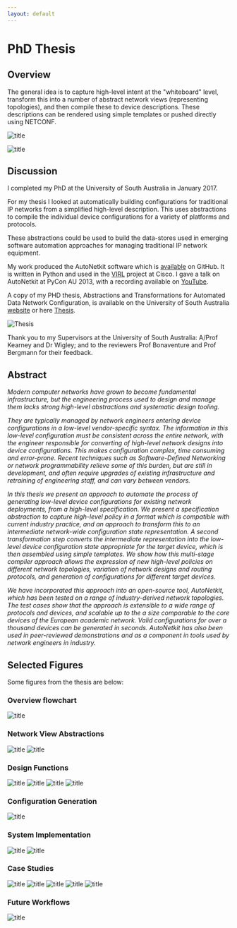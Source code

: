 ```yaml
---
layout: default
---
```


# PhD Thesis


## Overview

The general idea is to capture high-level intent at the "whiteboard" level, transform this into a number of abstract network views (representing topologies), and then compile these to device descriptions. These descriptions can be rendered using simple templates or pushed directly using NETCONF.

![title](images/fig_3_3.png)


![title](images/fig_4_11.png)

## Discussion

I completed my PhD at the University of South Australia in January 2017.


For my thesis I looked at automatically building configurations for traditional IP networks from a simplified high-level description. This uses abstractions to compile the individual device configurations for a variety of platforms and protocols.

These abstractions could be used to build the data-stores used in emerging software automation approaches for managing traditional IP network equipment.

My work produced the AutoNetkit software which is [available](https://github.com/sk2/autonetkit) on GitHub. It is written in Python and used in the [VIRL](http://virl.cisco.com/) project at Cisco. I gave a talk on AutoNetkit at PyCon AU 2013, with a recording available on [YouTube](https://www.youtube.com/watch?v=EGK5jjyUBCQ).

A copy of my PHD thesis, Abstractions and Transformations for Automated Data Network Configuration, is available on the University of South Australia [website](http://search.ror.unisa.edu.au/record/9916123403601831) or here [Thesis](thesis.pdf).

![Thesis](thesis_thumbnail.png)

Thank you to my Supervisors at the University of South Australia: A/Prof Kearney and Dr Wigley; and to the reviewers Prof Bonaventure and Prof Bergmann for their feedback.

## Abstract
*Modern computer networks have grown to become fundamental infrastructure, but the engineering process used to design and manage them lacks strong high-level abstractions and systematic design tooling.*

*They are typically managed by network engineers entering device configurations in a low-level vendor-specific syntax. The information in this low-level configuration must be consistent across the entire network, with the engineer responsible for converting of high-level network designs into device configurations. This makes configuration complex, time consuming and error-prone.  Recent techniques such as Software-Defined Networking or network programmability relieve some of this burden, but are still in development, and often require upgrades of existing infrastructure and retraining of engineering staff, and can vary between vendors.*

*In this thesis we present an approach to automate the process of generating low-level device configurations for existing network deployments, from a high-level specification. We present a specification abstraction to capture high-level policy in a format which is compatible with current industry practice, and an approach to transform this to an intermediate network-wide configuration state representation. A second transformation step converts the intermediate representation into the low-level device configuration state appropriate for the target device, which is then assembled using simple templates. We show how this multi-stage compiler approach allows the expression of new high-level policies on different network topologies, variation of network designs and routing protocols, and generation of configurations for different target devices.*

*We have incorporated this approach into an open-source tool, AutoNetkit, which has been tested on a range of industry-derived network topologies. The test cases show that the approach is extensible to a wide range of protocols and devices, and scalable up to the a size comparable to the core devices of the European academic network. Valid configurations for over a thousand devices can be generated in seconds. AutoNetkit has also been used in peer-reviewed demonstrations and as a component in tools used by network engineers in industry.*


## Selected Figures
Some figures from the thesis are below:

### Overview flowchart
![title](images/flowchart.png)

### Network View Abstractions
![title](images/fig_4_35.png) 
![title](images/fig_4_43.png) 

### Design Functions
![title](images/fig_5_21.png) 
![title](images/fig_5_23.png)
![title](images/fig_5_57.png) 
![title](images/ospf.png) 

### Configuration Generation
![title](images/fig_6_3.png)

### System Implementation
![title](images/fig_7_1.png) 
![title](images/fig_7_4.png)
### Case Studies
 ![title](images/fig_8_5.png) 
 ![title](images/fig_8_12.png)
  ![title](images/fig_8_26.png) 
  ![title](images/fig_8_29.png) 
  ![title](images/fig_8_41.png) 
### Future Workflows
  ![title](images/fig_9_18.png) 
  
